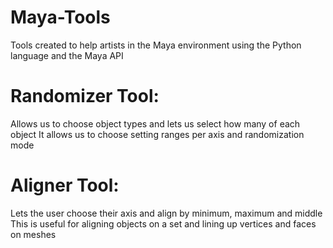 # Maya-Tools
Tools created to help artists in the Maya environment using the Python language and the Maya API

# Randomizer Tool:   
Allows us to choose object types and lets us select how many of each object
It allows us to choose setting ranges per axis and randomization mode
                   
# Aligner Tool:      
Lets the user choose their axis and align by minimum, maximum and middle
This is useful for aligning objects on a set and lining up vertices and faces on meshes
